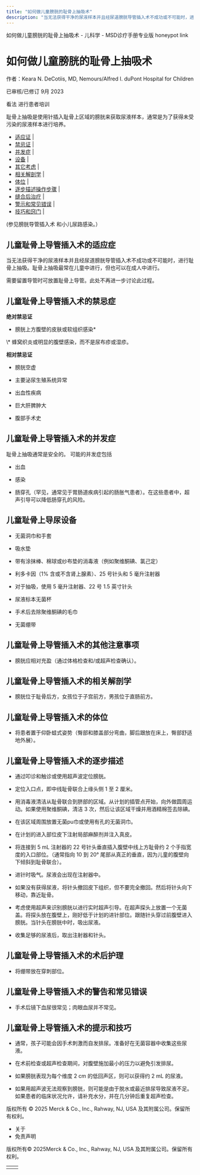 ```yaml
---
title: "如何做儿童膀胱的耻骨上抽吸术"
description: "当无法获得干净的尿液样本并且经尿道膀胱导管插入术不成功或不可能时，进行耻骨上抽吸。耻骨上抽吸最常在儿童中进行，但也可以在成人中进行。"
---
```


﻿如何做儿童膀胱的耻骨上抽吸术 \- 儿科学 \- MSD诊疗手册专业版 honeypot link

# 如何做儿童膀胱的耻骨上抽吸术

作者：Keara N. DeCotiis, MD, Nemours/Alfred I. duPont Hospital for Children

已审核/已修订 9月 2023

看法 进行患者培训

耻骨上抽吸是使用针插入耻骨上区域的膀胱来获取尿液样本，通常是为了获得未受污染的尿液样本进行培养。

- [适应证](#适应证_v50704775_zh) \|
- [禁忌证](#禁忌证_v50704780_zh) \|
- [并发症](#并发症_v50704799_zh) \|
- [设备](#设备_v50704809_zh) \|
- [其它考虑](#其它考虑_v50704828_zh) \|
- [相关解剖学](#相关解剖学_v50704833_zh) \|
- [体位](#体位_v50704838_zh) \|
- [逐步描述操作步骤](#逐步描述操作步骤_v50704843_zh) \|
- [缝合后治疗](#缝合后治疗_v50704866_zh) \|
- [警示和常见错误](#警示和常见错误_v50704871_zh) \|
- [技巧和窍门](#技巧和窍门_v50704876_zh) \|

(参见膀胱导管插入术 和小儿尿路感染。）

## 儿童耻骨上导管插入术的适应症

当无法获得干净的尿液样本并且经尿道膀胱导管插入术不成功或不可能时，进行耻骨上抽吸。耻骨上抽吸最常在儿童中进行，但也可以在成人中进行。

需要留置导管时可放置耻骨上导管。此处不再进一步讨论此过程。

## 儿童耻骨上导管插入术的禁忌症

**绝对禁忌证**

- 膀胱上方腹壁的皮肤或软组织感染\*


\\* 蜂窝织炎或明显的腹壁感染，而不是尿布疹或湿疹。

**相对禁忌证**

- 膀胱空虚

- 主要泌尿生殖系统异常

- 出血性疾病

- 巨大肝脾肿大

- 腹部手术史


## 儿童耻骨上导管插入术的并发症

耻骨上抽吸通常是安全的。 可能的并发症包括

- 出血

- 感染

- 肠穿孔（罕见，通常见于胃肠道疾病引起的肠胀气患者）。在这些患者中，超声引导可以降低肠穿孔的风险。


## 儿童耻骨上导尿设备

- 无菌洞巾和手套

- 吸水垫

- 带有涂抹棒、棉球或纱布垫的消毒液（例如聚维酮碘、氯己定）

- 利多卡因（1% 含或不含肾上腺素）、25 号针头和 5 毫升注射器

- 对于抽吸，使用 5 毫升注射器、22 号 1.5 英寸针头

- 尿液标本无菌杯

- 手术后去除聚维酮碘的毛巾

- 无菌绷带


## 儿童耻骨上导管插入术的其他注意事项

- 膀胱应相对充盈（通过体格检查和/或超声检查确认）。


## 儿童耻骨上导管插入术的相关解剖学

- 膀胱位于耻骨后方，女孩位于子宫前方，男孩位于直肠前方。


## 儿童耻骨上导管插入术的体位

- 将患者置于仰卧蛙式姿势（臀部和膝盖部分弯曲，脚后跟放在床上，臀部舒适地外展）。


## 儿童耻骨上导管插入术的逐步描述

- 通过叩诊和触诊或使用超声波定位膀胱。

- 定位入口点，即中线耻骨联合上缘头侧 1 至 2 厘米。

- 用消毒液清洁从耻骨联合到脐部的区域。从计划的插管点开始，向外做圆周运动。如果使用聚维酮碘，清洁 3 次，然后让该区域干燥并用酒精棉签去除碘。

- 在该区域周围放置无菌pu巾或使用有孔的无菌洞巾。

- 在计划的进入部位皮下注射局部麻醉剂并注入真皮。

- 将连接到 5 mL 注射器的 22 号针头垂直插入腹壁中线上方耻骨约 2 个手指宽度的入口部位。（通常指向 10 到 20° 尾部从真正的垂直，因为儿童的腹壁向下倾斜到耻骨联合）。

- 进针时吸气。尿液会出现在注射器中。

- 如果没有获得尿液，将针头撤回皮下组织，但不要完全撤回。然后将针头向下移动，靠近耻骨。

- 考虑使用超声来识别膀胱以进行实时超声引导。在超声探头上放置一个无菌盖。将探头放在腹壁上，刚好低于计划的进针部位。跟随针头穿过前腹壁进入膀胱。当针头在膀胱中时，吸出尿液。

- 收集足够的尿液后，取出注射器和针头。


## 儿童耻骨上导管插入术的术后护理

- 将绷带放在穿刺部位。


## 儿童耻骨上导管插入术的警告和常见错误

- 手术后镜下血尿很常见；肉眼血尿并不常见。


## 儿童耻骨上导管插入术的提示和技巧

- 通常，孩子可能会因手术刺激而自发排尿。准备好在无菌容器中收集这些尿液。

- 在术前检查或超声检查期间，对腹壁施加最小的压力以避免引发排尿。

- 如果膀胱表现为每个维度 2 cm 的低回声区，则可以获得约 2 mL 的尿液。

- 如果用超声波无法观察到膀胱，则可能是由于脱水或最近排尿导致尿液不足。如果患者的临床状况允许，请补充水分，并在几分钟后重复超声检查。




版权所有 © 2025
Merck & Co., Inc., Rahway, NJ, USA 及其附属公司。保留所有权利。

- 关于
- 免责声明

版权所有© 2025Merck & Co., Inc., Rahway, NJ, USA 及其附属公司。保留所有权利。

|     |     |
| --- | --- |
|  |  |